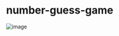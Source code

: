 # number-guess-game

![image](https://github.com/akash-b-s/number-guess-game/assets/107698210/47d8876a-db88-4d8a-ae02-4a8e920e59bf)
